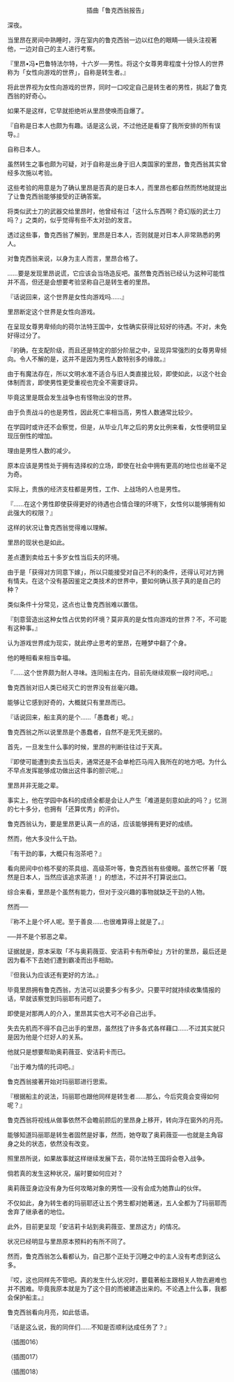 <p align="center">插曲「鲁克西翁报告」</p>

深夜。

当里昂在房间中熟睡时，浮在室内的鲁克西翁一边以红色的眼睛──镜头注视著他，一边对自己的主人进行考察。

『里昂•冯•巴鲁特法尔特，十六岁──男性。将这个女尊男卑程度十分惊人的世界称为「女性向游戏的世界」，自称是转生者。』

将此世界视为女性向游戏的世界，同时一口咬定自己是转生者的男性，挑起了鲁克西翁的好奇心。

如果不是这样，它早就拒绝听从里昂使唤而自爆了。

『自称是日本人也颇为有趣。话是这么说，不过他还是看穿了我所安排的所有误导。』

自称日本人。

虽然转生之事也颇为可疑，对于自称是出身于旧人类国家的里昂，鲁克西翁其实曾经多次施以考验。

这些考验的用意是为了确认里昂是否真的是日本人，而里昂也都自然而然地就提出了让鲁克西翁能够接受的正确答案。

将类似武士刀的武器交给里昂时，他曾经有过「这什么东西啊？奇幻版的武士刀吗？」之类的，似乎觉得有些不太对劲的发言。

透过这些事，鲁克西翁了解到，里昂是日本人，否则就是对日本人非常熟悉的男人。

对鲁克西翁来说，以身为主人而言，里昂合格了。

……要是发现里昂说谎，它应该会当场造反吧。虽然鲁克西翁已经认为这种可能性并不高，但还是会想要考验坚称自己是转生者的里昂。

『话说回来，这个世界是女性向游戏吗……』

里昂断定这个世界是女性向游戏。

在呈现女尊男卑倾向的荷尔法特王国中，女性确实获得比较好的待遇。不对，未免好得过分了。

『的确，在支配阶级，而且还是特定的部分阶层之中，呈现异常强烈的女尊男卑倾向。令人不解的是，这并不是因为男性人数特别多的缘故。』

由于有魔法存在，所以文明水准不适合与旧人类直接比较，即使如此，以这个社会体制而言，即使男性更受重视也完全不需要讶异。

毕竟这里是既会发生战争也有怪物出没的世界。

由于负责战斗的也是男性，因此死亡率相当高，男性人数通常比较少。

在学园时或许还不会察觉，但是，从毕业几年之后的男女比例来看，女性便明显呈现压倒性的增加。

理由是男性人数的减少。

原本应该是男性处于拥有选择权的立场，即使在社会中拥有更高的地位也丝毫不足为奇。

实际上，贵族的经济支柱都是男性，工作、上战场的人也是男性。

『……在这个男性即使获得更好的待遇也合情合理的环境下，女性何以能够拥有如此强大的权限？』

这样的状况让鲁克西翁觉得难以理解。

里昂的现状也是如此。

差点遭到卖给五十多岁女性当后夫的环境。

由于是「获得对方同意下嫁」，所以只能接受对自己不利的条件，还得认可对方拥有情夫。在这个没有基因鉴定之类技术的世界中，要如何确认孩子真的是自己的种？

类似条件十分常见，这点也让鲁克西翁难以置信。

『刻意营造出这种女性占优势的环境？莫非真的是女性向游戏的世界？不，不可能有这种事。』

认为游戏世界成为现实，就此停止思考的里昂，在睡梦中翻了个身。

他的睡相看来相当幸福。

『……这个世界颇为耐人寻味。连同船主在内，目前先继续观察一段时间吧。』

鲁克西翁对旧人类已经灭亡的世界没有丝毫兴趣。

能够让它感到好奇的，大概就只有里昂而已。

『话说回来，船主真的是个……「愚蠢者」呢。』

鲁克西翁之所以说里昂是个愚蠢者，自然不是无凭无据的。

首先，一旦发生什么事的时候，里昂的判断往往过于天真。

『即使可能遭到卖去当后夫，通常还是不会单枪匹马闯入我所在的地方吧。为什么不早点发挥能够成功做出这件事的胆识呢。』

里昂并非无能之辈。

事实上，他在学园中各科的成绩全都是会让人产生「难道是刻意如此的吗？」忆测的七十多分，也拥有「还算优秀」的评价。

鲁克西翁认为，要是里昂更认真一点的话，应该能够拥有更好的成绩。

然而，他大多没什么干劲。

『有干劲的事，大概只有泡茶吧？』

看向房间中价格不斐的茶具组、高级茶叶等，鲁克西翁有些傻眼。虽然它怀著「既然是日本人，当然应该追求茶道！」的想法，不过并不打算说出口。

综合来看，里昂是个虽然有能力，但对于没兴趣的事物就缺乏干劲的人物。

然而──

『称不上是个坏人呢。至于善良……也很难算得上就是了。』

──并不是个邪恶之辈。

证据就是，原本采取「不与奥莉薇亚、安洁莉卡有所牵扯」方针的里昂，最后还是因为看不下去她们遭到霸凌而出手相助。

『但我认为应该还有更好的方法。』

毕竟里昂拥有鲁克西翁，方法可以说要多少有多少。只要平时就持续收集情报的话，早就该察觉到玛丽耶有问题了。

即使是对那两人的介入，里昂其实也大可不必自己出手。

失去先机而不得不自己出手的里昂，虽然找了许多各式各样藉口……不过其实就只是因为他是个烂好人的关系。

他就只是想要帮助奥莉薇亚、安洁莉卡而已。

『出于难为情的托词吧。』

鲁克西翁接著开始对玛丽耶进行思索。

『根据船主的说法，玛丽耶也跟他同样是转生者……那么，今后究竟会变得如何呢？』

鲁克西翁将视线从做事依然不会瞻前顾后的里昂身上移开，转向浮在窗外的月亮。

能够知道玛丽耶是转生者固然是好事，然而，她夺取了奥莉薇亚──也就是主角容身之处的状态，依然没有改变。

照里昂所说，如果故事就这样继续发展下去，荷尔法特王国将会卷入战争。

倘若真的发生这种状况，届时要如何应对？

奥莉薇亚身边没有身为任何攻略对象的男性──没有会成为她靠山的伙伴。

不仅如此，身为转生者的玛丽耶还让五个男生都对她著迷，五人全都为了玛丽耶而舍弃了继承者的地位。

此外，目前更呈现「安洁莉卡站到奥莉薇亚、里昂这方」的情况。

状况已经明显与里昂原本预料的有所不同了。

然而，鲁克西翁怎么看都认为，自己那个正处于沉睡之中的主人没有考虑到这么多。

『哎，这也同样先不管吧。真的发生什么状况时，要载著船主跟相关人物去避难也并不困难。毕竟我原本就是为了这个目的而被建造出来的。不论遇上什么事，我都会保护船主。』

鲁克西翁看向月亮，如此低语。

『话是这么说，我的同伴们……不知是否顺利达成任务了？』

（插图016）

（插图017）

（插图018）

